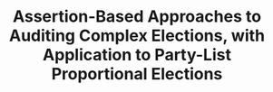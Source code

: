 ---
title: "Assertion-Based Approaches to Auditing Complex Elections, with Application to Party-List Proportional Elections"
collection: publications
type: publications
permalink: /publications/2021-10-Assertion-Based-Approaches-to-Auditing-Complex-Elections-with-Application-to-Party-List-Proportional-Elections
venue: 'Electronic Voting - 6th International Joint Conference on Electronic Voting (E-Vote-ID 2021)'
pages: '47-62'
publisher: 'Springer'
year: '2021'
paperurl: 'https://doi.org/10.1007/978-3-030-86942-7_4'
citation: ' Michelle Blom,  <b>Jurlind Budurushi</b>,  Ronald Rivest,  Philip Stark,  Peter Stuckey,  Vanessa Teague,  Damjan Vukcevic</br> Electronic Voting - 6th International Joint Conference on Electronic Voting (E-Vote-ID 2021)'
---